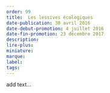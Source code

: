```yaml
---
order: 99
title:  Les lessives écologiques
date-publication: 30 avril 2016
date-debut-promotion: 4 juillet 2016
date-fin-promotion: 23 décembre 2017
description: 
lire-plus:
miniature:
marque:
label: 
tags:
---
```

<!--fin-excerpt-->
<!-- ******************************** -->
<!-- **** début contenu détaillé **** -->

add text...

<!-- **** fin contenu détaillé **** -->
<!-- ****************************** -->